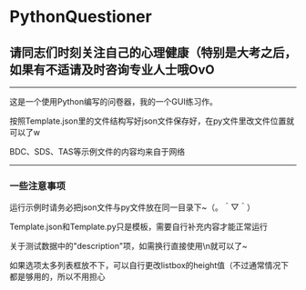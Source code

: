 # PythonQuestioner

## 请同志们时刻关注自己的心理健康（特别是大考之后，如果有不适请及时咨询专业人士哦OvO

***********

这是一个使用Python编写的问卷器，我的一个GUI练习作。

按照Template.json里的文件结构写好json文件保存好，在py文件里改文件位置就可以了w

BDC、SDS、TAS等示例文件的内容均来自于网络

***********

### 一些注意事项

运行示例时请务必把json文件与py文件放在同一目录下~（。＾▽＾）

Template.json和Template.py只是模板，需要自行补充内容才能正常运行

关于测试数据中的"description"项，如需换行直接使用\\n就可以了~

如果选项太多列表框放不下，可以自行更改listbox的height值（不过通常情况下都是够用的，所以不用担心
